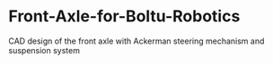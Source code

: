 # Front-Axle-for-Boltu-Robotics
CAD design of the front axle with Ackerman steering mechanism and suspension system
